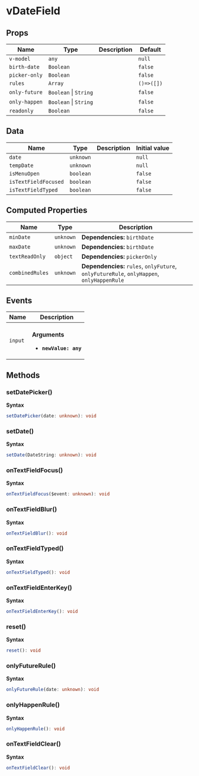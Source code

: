 # vDateField

## Props

| Name          | Type                      | Description | Default    |
| ------------- | ------------------------- | ----------- | ---------- |
| `v-model`     | `any`                     |             | `null`     |
| `birth-date`  | `Boolean`                 |             | `false`    |
| `picker-only` | `Boolean`                 |             | `false`    |
| `rules`       | `Array`                   |             | `()=>([])` |
| `only-future` | `Boolean` &#124; `String` |             | `false`    |
| `only-happen` | `Boolean` &#124; `String` |             | `false`    |
| `readonly`    | `Boolean`                 |             | `false`    |

## Data

| Name                 | Type      | Description | Initial value |
| -------------------- | --------- | ----------- | ------------- |
| `date`               | `unknown` |             | `null`        |
| `tempDate`           | `unknown` |             | `null`        |
| `isMenuOpen`         | `boolean` |             | `false`       |
| `isTextFieldFocused` | `boolean` |             | `false`       |
| `isTextFieldTyped`   | `boolean` |             | `false`       |

## Computed Properties

| Name            | Type      | Description                                                                               |
| --------------- | --------- | ----------------------------------------------------------------------------------------- |
| `minDate`       | `unknown` | **Dependencies:** `birthDate`                                                             |
| `maxDate`       | `unknown` | **Dependencies:** `birthDate`                                                             |
| `textReadOnly`  | `object`  | **Dependencies:** `pickerOnly`                                                            |
| `combinedRules` | `unknown` | **Dependencies:** `rules`, `onlyFuture`, `onlyFutureRule`, `onlyHappen`, `onlyHappenRule` |

## Events

| Name    | Description                                                  |
| ------- | ------------------------------------------------------------ |
| `input` | <br/>**Arguments**<br/><ul><li>**`newValue: any`**</li></ul> |

## Methods

### setDatePicker()

**Syntax**

```typescript
setDatePicker(date: unknown): void
```

### setDate()

**Syntax**

```typescript
setDate(DateString: unknown): void
```

### onTextFieldFocus()

**Syntax**

```typescript
onTextFieldFocus($event: unknown): void
```

### onTextFieldBlur()

**Syntax**

```typescript
onTextFieldBlur(): void
```

### onTextFieldTyped()

**Syntax**

```typescript
onTextFieldTyped(): void
```

### onTextFieldEnterKey()

**Syntax**

```typescript
onTextFieldEnterKey(): void
```

### reset()

**Syntax**

```typescript
reset(): void
```

### onlyFutureRule()

**Syntax**

```typescript
onlyFutureRule(date: unknown): void
```

### onlyHappenRule()

**Syntax**

```typescript
onlyHappenRule(): void
```

### onTextFieldClear()

**Syntax**

```typescript
onTextFieldClear(): void
```
